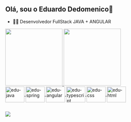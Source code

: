 ## Olá, sou o Eduardo Dedomenico👋

- 👩‍💻 Desenvolvedor FullStack JAVA + ANGULAR

<div>
  <a href="https://github.com/Dedomenic0">
  <img height="180em" src="https://github-readme-stats.vercel.app/api?username=dedomenic0&show_icons=true&theme=dark&incude_all_commits_true&count_private+true"/>
  <img height="180em" src="https://github-readme-stats.vercel.app/api/top-langs/?username=dedomenic0&layout=compact&langs_cout=16&theme=dark"/>
</div>

<div>
  <img align="center" alt="edu-java" height="50" width="60" src="https://cdn.jsdelivr.net/gh/devicons/devicon@latest/icons/java/java-original-wordmark.svg" />
  <img align="center" alt="edu-spring" height="50" width="60" src="https://cdn.jsdelivr.net/gh/devicons/devicon@latest/icons/spring/spring-original-wordmark.svg" />
  <img align="center" alt="edu-angular" height="50" width="60" src="https://cdn.jsdelivr.net/gh/devicons/devicon@latest/icons/angular/angular-original.svg" />
  <img align="center" alt="edu-typescript" height="50" width="60" src="https://cdn.jsdelivr.net/gh/devicons/devicon@latest/icons/typescript/typescript-original.svg" />
  <img align="center" alt="edu-css" height="50" width="60" src="https://cdn.jsdelivr.net/gh/devicons/devicon@latest/icons/css3/css3-original.svg" />
  <img align="center" alt="edu-html" height="50" width="60" src="https://cdn.jsdelivr.net/gh/devicons/devicon@latest/icons/html5/html5-original.svg" />
</div>

##

<a href= "mailto:eduardo.dedomenico@gmail.com"><img src="https://img.shields.io/badge/-Gmail-%23333?style=for-the-badge&logo=gmail&logoColor=white" target="_blank"></a>
